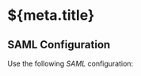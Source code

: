 # ${meta.title}

## SAML Configuration

Use the following <dfn data-key="security-assertion-markup-language">SAML</dfn> configuration:
